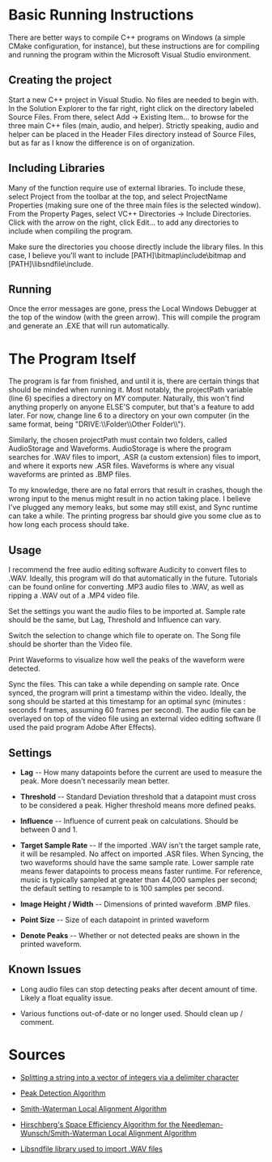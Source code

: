 # Basic Running Instructions
There are better ways to compile C++ programs on Windows (a simple CMake configuration, for instance), but these instructions are for compiling and running the program within the Microsoft Visual Studio environment.

## Creating the project

Start a new C++ project in Visual Studio. No files are needed to begin with. In the Solution Explorer to the far right, right click on the directory labeled Source Files. From there, select Add -> Existing Item... to browse for the three main C++ files (main, audio, and helper). Strictly speaking, audio and helper can be placed in the Header Files directory instead of Source Files, but as far as I know the difference is on of organization.

## Including Libraries

Many of the function require use of external libraries. To include these, select Project from the toolbar at the top, and select ProjectName Properties (making sure one of the three main files is the selected window). From the Property Pages, select VC++ Directories -> Include Directories. Click with the arrow on the right, click Edit... to add any directories to include when compiling the program.

Make sure the directories you choose directly include the library files. In this case, I believe you'll want to include [PATH]\\bitmap\\include\\bitmap and [PATH]\\libsndfile\\include.

## Running

Once the error messages are gone, press the Local Windows Debugger at the top of the window (with the green arrow). This will compile the program and generate an .EXE that will run automatically.

# The Program Itself

The program is far from finished, and until it is, there are certain things that should be minded when running it. Most notably, the projectPath variable (line 6) specifies a directory on MY computer. Naturally, this won't find anything properly on anyone ELSE'S computer, but that's a feature to add later. For now, change line 6 to a directory on your own computer (in the same format, being "DRIVE:\\\\Folder\\\\Other Folder\\\\").

Similarly, the chosen projectPath must contain two folders, called AudioStorage and Waveforms. AudioStorage is where the program searches for .WAV files to import, .ASR (a custom extension) files to import, and where it exports new .ASR files. Waveforms is where any visual waveforms are printed as .BMP files.

To my knowledge, there are no fatal errors that result in crashes, though the wrong input to the menus might result in no action taking place. I believe I've plugged any memory leaks, but some may still exist, and Sync runtime can take a while. The printing progress bar should give you some clue as to how long each process should take.

## Usage

I recommend the free audio editing software Audicity to convert files to .WAV. Ideally, this program will do that automatically in the future. Tutorials can be found online for converting .MP3 audio files to .WAV, as well as ripping a .WAV out of a .MP4 video file.

Set the settings you want the audio files to be imported at. Sample rate should be the same, but Lag, Threshold and Influence can vary.

Switch the selection to change which file to operate on. The Song file should be shorter than the Video file.

Print Waveforms to visualize how well the peaks of the waveform were detected.

Sync the files. This can take a while depending on sample rate. Once synced, the program will print a timestamp within the video. Ideally, the song should be started at this timestamp for an optimal sync (minutes : seconds f frames, assuming 60 frames per second). The audio file can be overlayed on top of the video file using an external video editing software (I used the paid program Adobe After Effects).

## Settings

* **Lag** -- How many datapoints before the current are used to measure the peak. More doesn't necessarily mean better.

* **Threshold** -- Standard Deviation threshold that a datapoint must cross to be considered a peak. Higher threshold means more defined peaks.

* **Influence** -- Influence of current peak on calculations. Should be between 0 and 1.

* **Target Sample Rate** -- If the imported .WAV isn't the target sample rate, it will be resampled. No affect on imported .ASR files. When Syncing, the two waveforms should have the same sample rate. Lower sample rate means fewer datapoints to process means faster runtime. For reference, music is typically sampled at greater than 44,000 samples per second; the default setting to resample to is 100 samples per second.

* **Image Height / Width** -- Dimensions of printed waveform .BMP files.

* **Point Size** -- Size of each datapoint in printed waveform

* **Denote Peaks** -- Whether or not detected peaks are shown in the printed waveform.

## Known Issues

* Long audio files can stop detecting peaks after decent amount of time. Likely a float equality issue.

* Various functions out-of-date or no longer used. Should clean up / comment.

# Sources

* [Splitting a string into a vector of integers via a delimiter character](https://stackoverflow.com/questions/14265581/parse-split-a-string-in-c-using-string-delimiter-standard-c)

* [Peak Detection Algorithm](https://stackoverflow.com/questions/22583391/peak-signal-detection-in-realtime-timeseries-data)

* [Smith-Waterman Local Alignment Algorithm](https://en.wikipedia.org/wiki/Smith%E2%80%93Waterman_algorithm)

* [Hirschberg's Space Efficiency Algorithm for the Needleman-Wunsch/Smith-Waterman Local Alignment Algorithm](https://en.wikipedia.org/wiki/Hirschberg%27s_algorithm)

* [Libsndfile library used to import .WAV files](http://www.mega-nerd.com/libsndfile/)